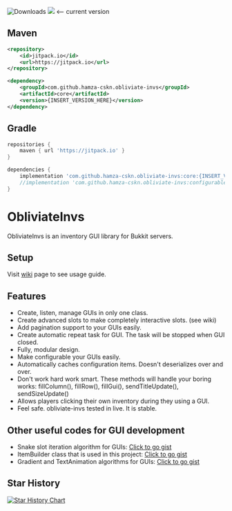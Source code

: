 ![Downloads](https://jitpack.io/v/hamza-cskn/obliviate-invs/month.svg) [![](https://jitpack.io/v/hamza-cskn/obliviate-invs.svg)](https://jitpack.io/#hamza-cskn/obliviate-invs) <-- current version

## Maven

```xml
<repository>
    <id>jitpack.io</id>
    <url>https://jitpack.io</url>
</repository>

<dependency>
    <groupId>com.github.hamza-cskn.obliviate-invs</groupId>
    <artifactId>core</artifactId>
    <version>{INSERT_VERSION_HERE}</version>
</dependency>
```
## Gradle
```gradle
repositories {
    maven { url 'https://jitpack.io' }
}

dependencies {
    implementation 'com.github.hamza-cskn.obliviate-invs:core:{INSERT_VERSION_HERE}'
    //implementation 'com.github.hamza-cskn.obliviate-invs:configurablegui:{INSERT_VERSION_HERE}'
}
```

# ObliviateInvs

ObliviateInvs is an inventory GUI library for Bukkit servers.

## Setup

Visit [wiki](https://github.com/Obliviated/obliviate-invs/wiki/) page to see usage guide.

## Features

- Create, listen, manage GUIs in only one class.
- Create advanced slots to make completely interactive slots. (see wiki)
- Add pagination support to your GUIs easily.
- Create automatic repeat task for GUI. The task will be stopped when GUI closed.
- Fully, modular design.
- Make configurable your GUIs easily.
- Automatically caches configuration items. Doesn't deserializes over and over.
- Don't work hard work smart. These methods will handle your boring works: fillColumn(), fillRow(), fillGui(), sendTitleUpdate(), sendSizeUpdate()
- Allows players clicking their own inventory during they using a GUI.
- Feel safe. obliviate-invs tested in live. It is stable.

## Other useful codes for GUI development

* Snake slot iteration algorithm for
  GUIs: [Click to go gist](https://gist.github.com/hamza-cskn/67c241c099d26e933a7662ba906322ce)
* ItemBuilder class that is used in this
  project: [Click to go gist](https://gist.github.com/hamza-cskn/af71812e9235025be348f2600502d6cd)
* Gradient and TextAnimation algorithms for
  GUIs: [Click to go gist](https://gist.github.com/hamza-cskn/c741466e33bb359210de3a24bb52c7c6)

## Star History

<a href="https://star-history.com/#hamza-cskn/obliviate-invs&Date">
  <picture>
    <source media="(prefers-color-scheme: dark)" srcset="https://api.star-history.com/svg?repos=hamza-cskn/obliviate-invs&type=Date&theme=dark" />
    <source media="(prefers-color-scheme: light)" srcset="https://api.star-history.com/svg?repos=hamza-cskn/obliviate-invs&type=Date" />
    <img alt="Star History Chart" src="https://api.star-history.com/svg?repos=hamza-cskn/obliviate-invs&type=Date" />
  </picture>
</a>

